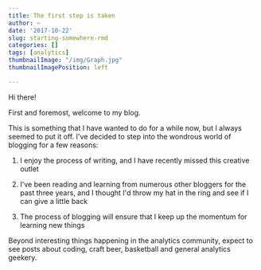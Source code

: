 ```yaml
---
title: The first step is taken
author: ~
date: '2017-10-22'
slug: starting-somewhere-rmd
categories: []
tags: [analytics]
thumbnailImage: "/img/Graph.jpg"
thumbnailImagePosition: left

---
```


Hi there!

First and foremost, welcome to my blog.

This is something that I have wanted to do for a while now, but I always seemed to put it off. 
I've decided to step into the wondrous world of blogging for a few reasons:

1. I enjoy the process of writing, and I have recently missed this creative outlet

2. I've been reading and learning from numerous other bloggers for the past three years, and I thought I'd throw my hat in the ring and see if I can give a little back

3. The process of blogging will ensure that I keep up the momentum for learning new things

Beyond interesting things happening in the analytics community, expect to see posts about coding, craft beer, basketball and general analytics geekery. 



